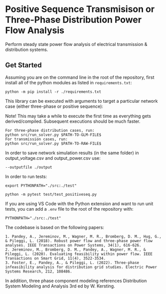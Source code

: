 # Positive Sequence Transmisison or Three-Phase Distribution Power Flow Analysis
Perform steady state power flow analysis of electrical transmission & distribution systems.

## Get Started

Assuming you are on the command line in the root of the repository, first install all of the python modules as listed in `requirements.txt`:

```
python -m pip install -r ./requirements.txt
```

This library can be executed with arguments to target a particular network case (either three-phase or positive sequence):

Note! This may take a while to execute the first time as everything gets derived/compiled. Subsequent executions should be much faster.

```
For three-phase distribution cases, run:
python src/run_solver.py $PATH-TO-GLM-FILE$
For transmission cases, run:
python src/run_solver.py $PATH-TO-RAW-FILE$
```

In order to save network simulation results (in the same folder) in output_voltage.csv and output_power.csv use:
```
--outputfile ./output  
```

In order to run tests:
```
export PYTHONPATH="./src:./test"

python -m pytest test/test_positiveseq.py
```

If you are using VS Code with the Python extension and want to run unit tests, you can add a `.env` file to the root of the repository with:

```
PYTHONPATH="./src:./test"
```

The codebase is based on the following papers:
```
1. Pandey, A., Jereminov, M., Wagner, M. R., Bromberg, D. M., Hug, G., & Pileggi, L. (2018). Robust power flow and three-phase power flow analyses. IEEE Transactions on Power Systems, 34(1), 616-626.
2. Jereminov, M., Bromberg, D. M., Pandey, A., Wagner, M. R., & Pileggi, L. (2020). Evaluating feasibility within power flow. IEEE Transactions on Smart Grid, 11(4), 3522-3534.
3. Foster, E., Pandey, A., & Pileggi, L. (2022). Three-phase infeasibility analysis for distribution grid studies. Electric Power Systems Research, 212, 108486.
```

In addition, three phase component modeling references Distribution System Modeling and Analysis 3rd ed by W. Kersting.